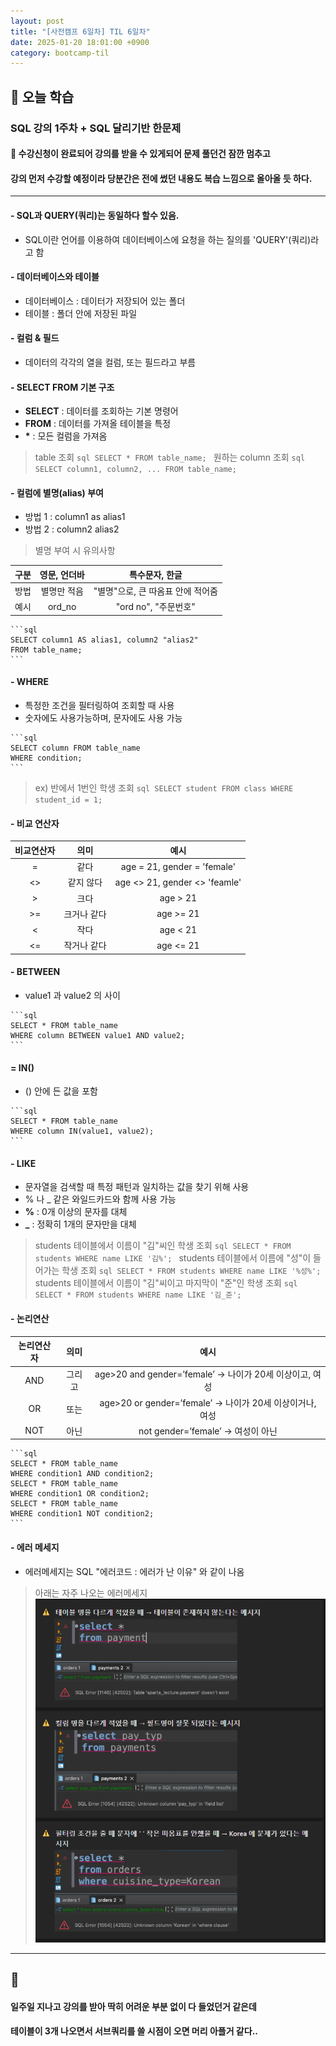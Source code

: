 ```yaml
---
layout: post
title: "[사전캠프 6일차] TIL 6일차"
date: 2025-01-20 18:01:00 +0900
category: bootcamp-til
---
```


## 📖 오늘 학습
### SQL 강의 1주차 + SQL 달리기반 한문제

#### 📃 수강신청이 완료되어 강의를 받을 수 있게되어 문제 풀던건 잠깐 멈추고 
#### 강의 먼저 수강할 예정이라 당분간은 전에 썼던 내용도 복습 느낌으로 올아올 듯 하다.

--- 

#### - SQL과 QUERY(쿼리)는 동일하다 할수 있음.
- SQL이란 언어를 이용하여 데이터베이스에 요청을 하는 질의를 'QUERY'(쿼리)라고 함

#### - 데이터베이스와 테이블
- 데이터베이스 : 데이터가 저장되어 있는 폴더
- 테이블 : 폴더 안에 저장된 파일

#### - 컬럼 & 필드
- 데이터의 각각의 열을 컬럼, 또는 필드라고 부름

#### - SELECT FROM 기본 구조
- **SELECT** : 데이터를 조회하는 기본 명령어
- **FROM** : 데이터를 가져올 테이블을 특정
- **\*** : 모든 컬럼을 가져옴
> table 조회
    ```sql
    SELECT * FROM table_name;
    ```
> 원하는 column 조회
    ```sql
    SELECT column1, column2, ... FROM table_name;
    ```

#### - 컬럼에 별명(alias) 부여
- 방법 1 : column1 as alias1
- 방법 2 : column2 alias2
> 별명 부여 시 유의사항

| 구분 | 영문, 언더바 | 특수문자, 한글 |
|:----:|:-----------:|:-------------:|
| 방법 | 별명만 적음 | "별명"으로, 큰 따옴표 안에 적어줌|
| 예시 | ord_no | "ord no", "주문번호" |

>
    ```sql
    SELECT column1 AS alias1, column2 "alias2"
    FROM table_name;
    ```

#### - WHERE
- 특정한 조건을 필터링하여 조회할 때 사용
- 숫자에도 사용가능하며, 문자에도 사용 가능
>
    ```sql
    SELECT column FROM table_name
    WHERE condition;
    ```
> ex) 반에서 1번인 학생 조회
    ```sql
    SELECT student FROM class
    WHERE student_id = 1;
    ```

#### - 비교 연산자

| 비교연산자 | 의미 | 예시 |
|:---------:|:----:|:----:|
| = | 같다 | age = 21, gender = 'female' |
| <> | 같지 않다 | age <> 21, gender <> 'feamle' |
| > | 크다 | age > 21 |
| >= | 크거나 같다 | age >= 21 |
| < | 작다 | age < 21 |
| <= | 작거나 같다 | age <= 21 |


#### - BETWEEN
- value1 과 value2 의 사이
>
    ```sql
    SELECT * FROM table_name
    WHERE column BETWEEN value1 AND value2;
    ```

#### = IN()
- () 안에 든 값을 포함
>
    ```sql
    SELECT * FROM table_name
    WHERE column IN(value1, value2);
    ```

#### - LIKE
- 문자열을 검색할 때 특정 패턴과 일치하는 값을 찾기 위해 사용
- % 나 _ 같은 와일드카드와 함께 사용 가능
- **%** : 0개 이상의 문자를 대체
- **_** : 정확히 1개의 문자만을 대체
> students 테이블에서 이름이 "김"씨인 학생 조회
    ```sql
    SELECT * FROM students WHERE name LIKE '김%';
    ```
> students 테이블에서 이름에 "성"이 들어가는 학생 조회
    ```sql
    SELECT * FROM students WHERE name LIKE '%성%';
    ```
> students 테이블에서 이름이 "김"씨이고 마지막이 "준"인 학생 조회
    ```sql
    SELECT * FROM students WHERE name LIKE '김_준';
    ```

#### - 논리연산

| 논리연산자 | 의미 | 예시 |
|:---------:|:----:|:----:|
| AND | 그리고 | age>20 and gender=’female’ → 나이가 20세 이상이고, 여성 |
| OR | 또는 | age>20 or gender=’female’ → 나이가 20세 이상이거나, 여성 |
| NOT | 아닌 | not gender=’female’ → 여성이 아닌 |

>
    ```sql
    SELECT * FROM table_name
    WHERE condition1 AND condition2;
    SELECT * FROM table_name
    WHERE condition1 OR condition2;
    SELECT * FROM table_name
    WHERE condition1 NOT condition2;
    ```

#### - 에러 메세지
- 에러메세지는 SQL "에러코드 : 에러가 난 이유" 와 같이 나옴
> 아래는 자주 나오는 에러메세지
![edu1-1](/public/img/sql-edu/edu1-1.PNG)

---

## 💬

#### 일주일 지나고 강의를 받아 딱히 어려운 부분 없이 다 들었던거 같은데
#### 테이블이 3개 나오면서 서브쿼리를 쓸 시점이 오면 머리 아플거 같다..